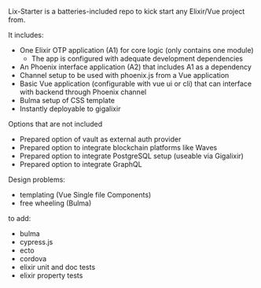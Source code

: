 Lix-Starter is a batteries-included repo to kick start any Elixir/Vue project from.

It includes:

- One Elixir OTP application (A1) for core logic (only contains one module)
  - The app is configured with adequate development dependencies
- An Phoenix interface application (A2) that includes A1 as a dependency
- Channel setup to be used with phoenix.js from a Vue application
- Basic Vue application (configurable with vue ui or cli) that can interface with backend through Phoenix channel
- Bulma setup of CSS template
- Instantly deployable to gigalixir

Options that are not included

- Prepared option of vault as external auth provider
- Prepared option to integrate blockchain platforms like Waves
- Prepared option to integrate PostgreSQL setup (useable via Gigalixir)
- Prepared option to integrate GraphQL

Design problems:

- templating (Vue Single file Components)
- free wheeling (Bulma)

to add:

- bulma
- cypress.js
- ecto
- cordova
- elixir unit and doc tests
- elixir property tests
